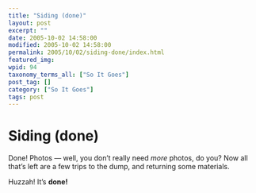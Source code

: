 ```yaml
---
title: "Siding (done)"
layout: post
excerpt: ""
date: 2005-10-02 14:58:00
modified: 2005-10-02 14:58:00
permalink: 2005/10/02/siding-done/index.html
featured_img: 
wpid: 94
taxonomy_terms_all: ["So It Goes"]
post_tag: []
category: ["So It Goes"]
tags: post
---
```


# Siding (done)

Done! Photos — well, you don’t really need *more* photos, do you? Now all that’s left are a few trips to the dump, and returning some materials.

Huzzah! It’s **done!**